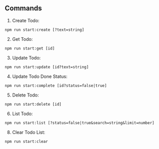 ## Commands

1. Create Todo:

`npm run start:create [?text=string]`

2. Get Todo:

`npm run start:get [id]`

3. Update Todo:

`npm run start:update [id?text=string]`

4. Update Todo Done Status:

`npm run start:complete [id?status=false|true]`

5. Delete Todo:

`npm run start:delete [id]`

6. List Todo:

`npm run start:list [?status=false|true&search=string&limit=number]`

8. Clear Todo List:

`npm run start:clear`